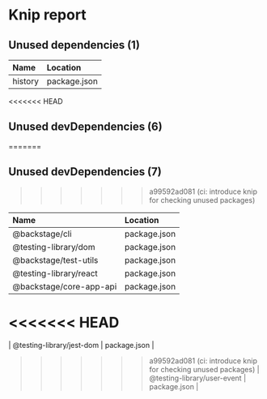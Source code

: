# Knip report

## Unused dependencies (1)

| Name    | Location     |
|:--------|:-------------|
| history | package.json |

<<<<<<< HEAD
## Unused devDependencies (6)
=======
## Unused devDependencies (7)
>>>>>>> a99592ad081 (ci: introduce knip for checking unused packages)

| Name                        | Location     |
|:----------------------------|:-------------|
| @backstage/cli              | package.json |
| @testing-library/dom        | package.json |
| @backstage/test-utils       | package.json |
| @testing-library/react      | package.json |
| @backstage/core-app-api     | package.json |
<<<<<<< HEAD
=======
| @testing-library/jest-dom   | package.json |
>>>>>>> a99592ad081 (ci: introduce knip for checking unused packages)
| @testing-library/user-event | package.json |

